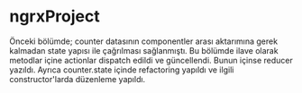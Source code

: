 # ngrxProject
Önceki bölümde; counter datasının componentler arası aktarımına gerek kalmadan state yapısı ile çağrılması sağlanmıştı.
Bu bölümde ilave olarak metodlar içine actionlar dispatch edildi ve güncellendi. Bunun içinse reducer yazıldı.
Ayrıca counter.state içinde refactoring yapıldı ve ilgili constructor'larda düzenleme yapıldı.
